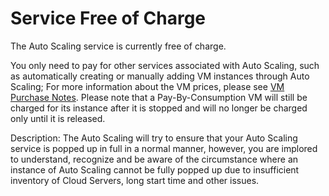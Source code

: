 # **Service Free of Charge**

The Auto Scaling service is currently free of charge.

You only need to pay for other services associated with Auto Scaling, such as automatically creating or manually adding VM instances through Auto Scaling; For more information about the VM prices, please see [VM Purchase Notes](https://docs.jdcloud.com/en/virtual-machines/price-overview). Please note that a Pay-By-Consumption VM will still be charged for its instance after it is stopped and will no longer be charged only until it is released.

Description: The Auto Scaling will try to ensure that your Auto Scaling service is popped up in full in a normal manner, however, you are implored to understand, recognize and be aware of the circumstance where an instance of Auto Scaling cannot be fully popped up due to insufficient inventory of Cloud Servers, long start time and other issues.

